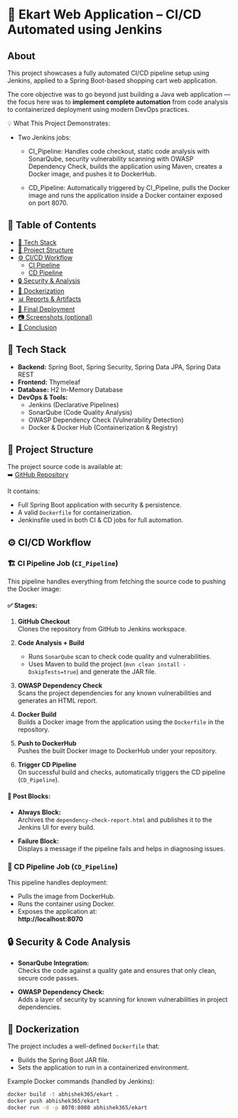 #  🚀 Ekart Web Application – CI/CD Automated using Jenkins

## About

This project showcases a fully automated CI/CD pipeline setup using Jenkins, applied to a Spring Boot-based shopping cart web application.

The core objective was to go beyond just building a Java web application — the focus here was to **implement complete automation** from code analysis to containerized deployment using modern DevOps practices.

💡 What This Project Demonstrates:
- Two Jenkins jobs:

    - CI_Pipeline: Handles code checkout, static code analysis with SonarQube, security vulnerability scanning with OWASP Dependency Check,           builds the application using Maven, creates a Docker image, and pushes it to DockerHub.

    - CD_Pipeline: Automatically triggered by CI_Pipeline, pulls the Docker image and runs the application inside a Docker container exposed on       port 8070.

## 📌 Table of Contents

- [🔧 Tech Stack](#-tech-stack)
- [📁 Project Structure](#-project-structure)
- [⚙️ CI/CD Workflow](#️-cicd-workflow)
  - [CI Pipeline](#ci-pipeline-job)
  - [CD Pipeline](#cd-pipeline-job)
- [🔒 Security & Analysis](#-security--code-analysis)
- [🐳 Dockerization](#-dockerization)
- [📊 Reports & Artifacts](#-reports--artifacts)
- [📌 Final Deployment](#-final-deployment)
- [📷 Screenshots (optional)](#-screenshots-optional)
- [📎 Conclusion](#-conclusion)

##  🔧 Tech Stack

- **Backend:** Spring Boot, Spring Security, Spring Data JPA, Spring Data REST
- **Frontend:** Thymeleaf
- **Database:** H2 In-Memory Database
- **DevOps & Tools:**  
  - Jenkins (Declarative Pipelines)  
  - SonarQube (Code Quality Analysis)  
  - OWASP Dependency Check (Vulnerability Detection)  
  - Docker & Docker Hub (Containerization & Registry)

## 📁 Project Structure

The project source code is available at:  
➡️ [GitHub Repository](https://github.com/abhijha16/Ekart.git)

It contains:
- Full Spring Boot application with security & persistence.
- A valid `Dockerfile` for containerization.
- Jenkinsfile used in both CI & CD jobs for full automation.

## ⚙️ CI/CD Workflow

### 🏗️ CI Pipeline Job (`CI_Pipeline`)

This pipeline handles everything from fetching the source code to pushing the Docker image:

#### ✅ Stages:

1. **GitHub Checkout**  
   Clones the repository from GitHub to Jenkins workspace.

2. **Code Analysis + Build**  
   - Runs `SonarQube` scan to check code quality and vulnerabilities.
   - Uses Maven to build the project (`mvn clean install -DskipTests=true`) and generate the JAR file.

3. **OWASP Dependency Check**  
   Scans the project dependencies for any known vulnerabilities and generates an HTML report.

4. **Docker Build**  
   Builds a Docker image from the application using the `Dockerfile` in the repository.

5. **Push to DockerHub**  
   Pushes the built Docker image to DockerHub under your repository.

6. **Trigger CD Pipeline**  
   On successful build and checks, automatically triggers the CD pipeline (`CD_Pipeline`).

#### 🧯 Post Blocks:

- **Always Block:**  
  Archives the `dependency-check-report.html` and publishes it to the Jenkins UI for every build.

- **Failure Block:**  
  Displays a message if the pipeline fails and helps in diagnosing issues.

### 🚀 CD Pipeline Job (`CD_Pipeline`)

This pipeline handles deployment:

- Pulls the image from DockerHub.
- Runs the container using Docker.
- Exposes the application at:  
  **http://localhost:8070**

## 🔒 Security & Code Analysis

- **SonarQube Integration:**  
  Checks the code against a quality gate and ensures that only clean, secure code passes.

- **OWASP Dependency Check:**  
  Adds a layer of security by scanning for known vulnerabilities in project dependencies.

## 🐳 Dockerization

The project includes a well-defined `Dockerfile` that:
- Builds the Spring Boot JAR file.
- Sets the application to run in a containerized environment.

Example Docker commands (handled by Jenkins):
```bash
docker build -t abhishek365/ekart .
docker push abhishek365/ekart
docker run -d -p 8070:8080 abhishek365/ekart
